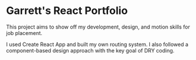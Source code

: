 # Garrett's React Portfolio
This project aims to show off my development, design, and motion skills for job placement.

I used Create React App and built my own routing system. I also followed a component-based design approach with the key goal of DRY coding.
